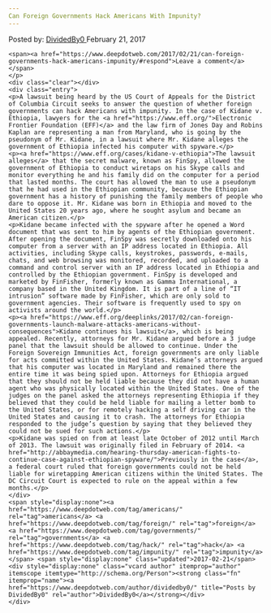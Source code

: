 ```yaml
---
Can Foreign Governments Hack Americans With Impunity?
---
```

<article class="post-listing post-18258 post type-post status-publish format-standard has-post-thumbnail hentry category-deepdot-news tag-americans tag-foreign tag-governments tag-hack tag-impunity">
    <div class="post-inner">
    <p class="post-meta">
    <span>Posted by: <a href="https://www.deepdotweb.com/author/dividedby0/" title="">DividedBy0 </a></span>
    <span>February 21, 2017</span>
    
    <span><a href="https://www.deepdotweb.com/2017/02/21/can-foreign-governments-hack-americans-impunity/#respond">Leave a comment</a></span>
    </p>
    <div class="clear"></div>
    <div class="entry">
    <p>A lawsuit being heard by the US Court of Appeals for the District of Columbia Circuit seeks to answer the question of whether foreign governments can hack Americans with impunity. In the case of Kidane v. Ethiopia, lawyers for the <a href="https://www.eff.org/">Electronic Frontier Foundation (EFF)</a> and the law firm of Jones Day and Robins Kaplan are representing a man from Maryland, who is going by the pseudonym of Mr. Kidane, in a lawsuit where Mr. Kidane alleges the government of Ethiopia infected his computer with spyware.</p>
    <p><a href="https://www.eff.org/cases/kidane-v-ethiopia">The lawsuit alleges</a> that the secret malware, known as FinSpy, allowed the government of Ethiopia to conduct wiretaps on his Skype calls and monitor everything he and his family did on the computer for a period that lasted months. The court has allowed the man to use a pseudonym that he had used in the Ethiopian community, because the Ethiopian government has a history of punishing the family members of people who dare to oppose it. Mr. Kidane was born in Ethiopia and moved to the United States 20 years ago, where he sought asylum and became an American citizen.</p>
    <p>Kidane became infected with the spyware after he opened a Word document that was sent to him by agents of the Ethiopian government. After opening the document, FinSpy was secretly downloaded onto his computer from a server with an IP address located in Ethiopia. All activities, including Skype calls, keystrokes, passwords, e-mails, chats, and web browsing was monitored, recorded, and uploaded to a command and control server with an IP address located in Ethiopia and controlled by the Ethiopian government. FinSpy is developed and marketed by FinFisher, formerly known as Gamma International, a company based in the United Kingdom. It is part of a line of “IT intrusion” software made by FinFisher, which are only sold to government agencies. Their software is frequently used to spy on activists around the world.</p>
    <p><a href="https://www.eff.org/deeplinks/2017/02/can-foreign-governments-launch-malware-attacks-americans-without-consequences">Kidane continues his lawsuit</a>, which is being appealed. Recently, attorneys for Mr. Kidane argued before a 3 judge panel that the lawsuit should be allowed to continue. Under the Foreign Sovereign Immunities Act, foreign governments are only liable for acts committed within the United States. Kidane’s attorneys argued that his computer was located in Maryland and remained there the entire time it was being spied upon. Attorneys for Ethiopia argued that they should not be held liable because they did not have a human agent who was physically located within the United States. One of the judges on the panel asked the attorneys representing Ethiopia if they believed that they could be held liable for mailing a letter bomb to the United States, or for remotely hacking a self driving car in the United States and causing it to crash. The attorneys for Ethiopia responded to the judge’s question by saying that they believed they could not be sued for such actions.</p>
    <p>Kidane was spied on from at least late October of 2012 until March of 2013. The lawsuit was originally filed in February of 2014. <a href="http://abbaymedia.com/hearing-thursday-american-fights-to-continue-case-against-ethiopian-spyware/">Previously in the case</a>, a federal court ruled that foreign governments could not be held liable for wiretapping American citizens within the United States. The DC Circuit Court is expected to rule on the appeal within a few months.</p>
    </div>
    <span style="display:none"><a href="https://www.deepdotweb.com/tag/americans/" rel="tag">americans</a> <a href="https://www.deepdotweb.com/tag/foreign/" rel="tag">foreign</a> <a href="https://www.deepdotweb.com/tag/governments/" rel="tag">governments</a> <a href="https://www.deepdotweb.com/tag/hack/" rel="tag">hack</a> <a href="https://www.deepdotweb.com/tag/impunity/" rel="tag">impunity</a></span> <span style="display:none" class="updated">2017-02-21</span>
    <div style="display:none" class="vcard author" itemprop="author" itemscope itemtype="http://schema.org/Person"><strong class="fn" itemprop="name"><a href="https://www.deepdotweb.com/author/dividedby0/" title="Posts by DividedBy0" rel="author">DividedBy0</a></strong></div>
    </div>
</article>

